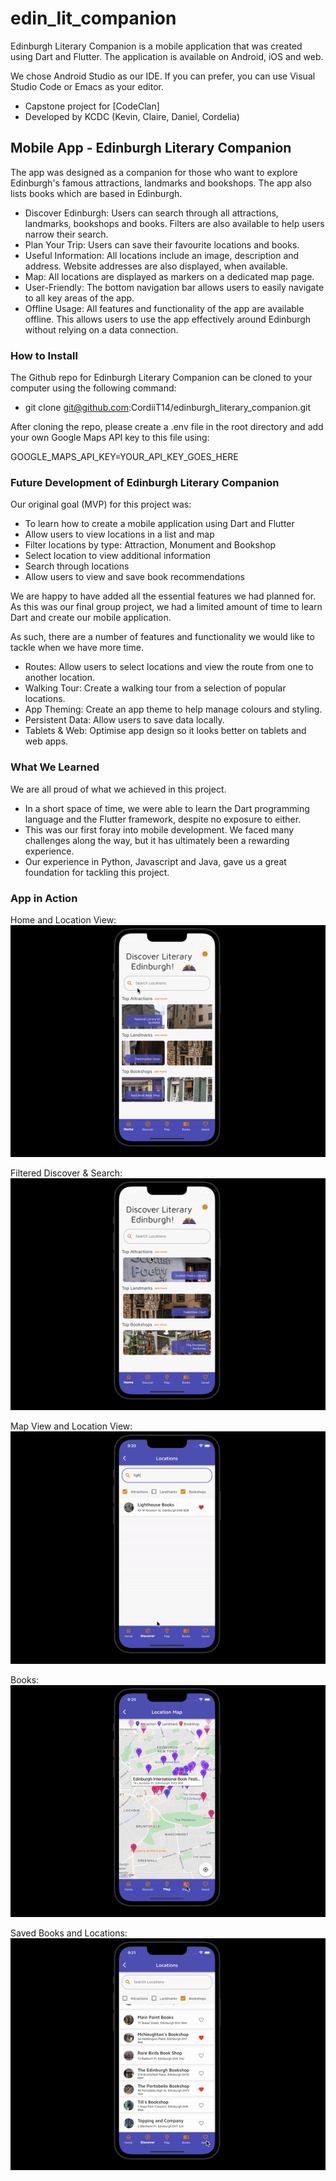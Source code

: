 # edin_lit_companion

Edinburgh Literary Companion is a mobile application that was created using Dart and Flutter. The application is available on Android, iOS and web.

We chose Android Studio as our IDE. If you can prefer, you can use Visual Studio Code or Emacs as your editor.

- Capstone project for [CodeClan]
- Developed by KCDC (Kevin, Claire, Daniel, Cordelia)

## Mobile App - Edinburgh Literary Companion

The app was designed as a companion for those who want to explore Edinburgh's famous attractions, landmarks and bookshops. The app also lists books which are based in Edinburgh.

 - Discover Edinburgh: Users can search through all attractions, landmarks, bookshops and books. Filters are also available to help users narrow their search.
 - Plan Your Trip: Users can save their favourite locations and books.
 - Useful Information: All locations include an image, description and address. Website addresses are also displayed, when available.
 - Map: All locations are displayed as markers on a dedicated map page.
 - User-Friendly: The bottom navigation bar allows users to easily navigate to all key areas of the app.
 - Offline Usage: All features and functionality of the app are available offline. This allows users to use the app effectively around Edinburgh without relying on a data connection.

### How to Install

The Github repo for Edinburgh Literary Companion can be cloned to your computer using the following command:

- git clone git@github.com:CordiiT14/edinburgh_literary_companion.git

After cloning the repo, please create a .env file in the root directory and add your own Google Maps API key to this file using: 

GOOGLE_MAPS_API_KEY=YOUR_API_KEY_GOES_HERE

### Future Development of Edinburgh Literary Companion

Our original goal (MVP) for this project was:

- To learn how to create a mobile application using Dart and Flutter
- Allow users to view locations in a list and map
- Filter locations by type: Attraction, Monument and Bookshop
- Select location to view additional information
- Search through locations
- Allow users to view and save book recommendations

We are happy to have added all the essential features we had planned for. As this was our final group project, we had a limited amount of time to learn Dart and create our mobile application. 

As such, there are a number of features and functionality we would like to tackle when we have more time.

- Routes: Allow users to select locations and view the route from one to another location.
- Walking Tour: Create a walking tour from a selection of popular locations.
- App Theming: Create an app theme to help manage colours and styling.
- Persistent Data: Allow users to save data locally.
- Tablets & Web: Optimise app design so it looks better on tablets and web apps.

### What We Learned

We are all proud of what we achieved in this project. 

- In a short space of time, we were able to learn the Dart programming language and the Flutter framework, despite no exposure to either. 
- This was our first foray into mobile development. We faced many challenges along the way, but it has ultimately been a rewarding experience.
- Our experience in Python, Javascript and Java, gave us a great foundation for tackling this project.


### App in Action

Home and Location View:
![screen-gif](./assets/project_gifs/homepage_locationView.gif)

Filtered Discover & Search:
![screen-gif](./assets/project_gifs/listView_filter_search.gif)

Map View and Location View:
![screen-gif](./assets/project_gifs/map_locationview.gif)

Books:
![screen-gif](./assets/project_gifs/books.gif)

Saved Books and Locations:
![screen-gif](./assets/project_gifs/saved_locationview.gif)









